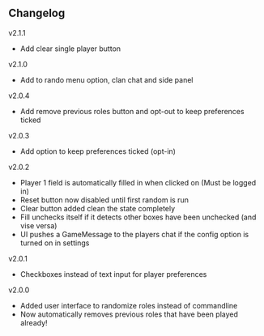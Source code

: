 ## Changelog
v2.1.1
* Add clear single player button

v2.1.0
* Add to rando menu option, clan chat and side panel

v2.0.4
* Add remove previous roles button and opt-out to keep preferences ticked

v2.0.3
* Add option to keep preferences ticked (opt-in)

v2.0.2
* Player 1 field is automatically filled in when clicked on (Must be logged in)
* Reset button now disabled until first random is run
* Clear button added clean the state completely
* Fill unchecks itself if it detects other boxes have been unchecked (and vise versa)
* UI pushes a GameMessage to the players chat if the config option is turned on in settings

v2.0.1
* Checkboxes instead of text input for player preferences

v2.0.0
* Added user interface to randomize roles instead of commandline
* Now automatically removes previous roles that have been played already!
